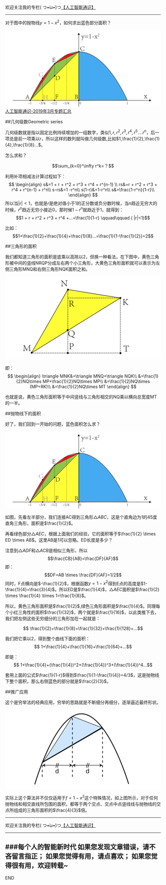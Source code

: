 欢迎关注我的专栏( つ•̀ω•́)つ[【人工智能通识】](https://www.jianshu.com/c/e9a7b7b7024d)

---
对于图中的抛物线$y=1-x^2$，如何求出蓝色部分面积？

![](imgs/4324074-bda8cb1c02480324.png?imageMogr2/auto-orient/strip%7CimageView2/2/w/1240)
[人工智能通识-2019年3月专题汇总](https://www.jianshu.com/p/72685b77cfff)

##几何级数Geometric series

几何级数就是指以固定比例持续增加的一组数字，类似$1,r,r^2,r^3,r^4,r^5....r^n$，后一项总是前一项乘以$r$，所以这样的数列就叫做几何级数,比如$1,\frac{1}{2},\frac{1}{4},\frac{1}{8}...$。

怎么求和？

$$\sum_{k=0}^\infty r^k=？$$

利用补项相减法计算过程如下：
$$
\begin{align}
s&=1 + r + r^2 + r^3 + r^4 + r^{n-1} \\
rs&=r + r^2 + r^3 + r^4 + r^{n-1} + r^n\\
s-rs&=1 -r^n\\
s(1-r)&=1-r^n\\
s&=\frac{1-r^n}{1-r}\\
\end{align}
$$
所以当$|r|<1$，也就是$r$是绝对值小于1的正分数或负分数时候，当$n$趋近无穷大的时候，$r^n$趋近无穷小接近0，那时候$1-r^n$就趋近于1，就得到：
$$1 + r + r^2 + r^3 + r^4 +...=\frac{1}{1-r}   \qquad\qquad ( |r|<1)$$

比如：
$$1+\frac{1}{2}+\frac{1}{4}+\frac{1}{8}...=\frac{1}{1-\frac{1}{2}}=2$$

##三角形的面积

我们都知道三角形的面积是底乘以高除以2，但换一种看法，在下图中，黄色三角形被中间的竖线NRQP分成左右两个小三角形，大黄色三角形面积就可以表示为左侧三角形MNQ和右侧三角形NQK面积之和。

![](imgs/4324074-d01feeada21abbba.png?imageMogr2/auto-orient/strip%7CimageView2/2/w/1240)

即：
$$
\begin{align}
\triangle MNK&=\triangle MNQ+\triangle NQK\\
&=\frac{1}{2}NQ\times MP+\frac{1}{2}NQ\times MP\\
&=\frac{1}{2}NQ\times (MP+RK)\\
&=\frac{1}{2}NQ\times MT
\end{align}
$$

也就是说，黄色三角形面积等于中间竖线与三角形相交的NQ乘以横向总宽度MT的一半。

##抛物线下的面积

好了，我们回到一开始的问题，蓝色面积怎么求？

![](imgs/4324074-bda8cb1c02480324.png?imageMogr2/auto-orient/strip%7CimageView2/2/w/1240)

如图，先看左半部分，我们连接AC得到三角形$\triangle ABC$，这是个直角边为1的45度直角三角形，面积是$\frac{1}{2}$。

再看绿色部分$\triangle AEC$，根据上面我们的经验，它的面积等于$\frac{1}{2} \times ED \times AB$。这里AB是1可以忽略。ED长度是多少？

注意到$\triangle ADF$和$\triangle ACB$是相似三角形，所以
$$\frac{CB}{AB}=\frac{DF}{AF}$$
即：
$$DF=AB \times \frac{DF}{AF}=1/2$$
同时，F点横向是$-\frac{1}{2}$，根据函数$y=1-x^2$得到E点的高度是$1-\frac{1}{4}=\frac{3}{4}$。所以ED是$\frac{1}{4}$，$\triangle AEC$面积是$\frac{1}{2} \times \frac{1}{4} \times 1=\frac{1}{8}$。

所以，黄色三角形面积是$\frac{1}{2}$,绿色三角形面积是$\frac{1}{4}$。同理每个小红三角性的面积$\frac{1}{32}$，两个就是$\frac{1}{16}$，以此类推下去，我们把左侧这些无穷细分的三角形加在一起就是：

$$ \frac{1}{2}+\frac{1}{8}+\frac{1}{32}+\frac{1}{128}+...$$

我们把它乘以2，得到整个曲线下面的面积：
$$ 1+\frac{1}{4}+\frac{1}{16}+\frac{1}{64}+...$$

即是：
$$ 1+\frac{1}{4}+(\frac{1}{4})^2+(\frac{1}{4})^3+(\frac{1}{4})^4...$$

套用上面的公式$\frac{1}{1-r}$得到$\frac{1}{1-\frac{1}{4}}=4/3$，这是抛物线下整个面积，那么右侧蓝色的部分就是$\frac{2}{3}$。

##推广应用

这个是穷举法的经典应用，穷举的思路就是不断细分再细分，逐渐逼近最终形状。

![](imgs/4324074-bac1316e2101a567.png?imageMogr2/auto-orient/strip%7CimageView2/2/w/1240)

实际上这个算法并不仅仅适用于$f=1-x^2$这个特殊情况，如上图所示，对于任何抛物线和相交直线所包围的面积，都等于两个交点、交点中点竖线线与抛物线的交点所组成的三角形面积的$\frac{4}{3}$倍。

---
欢迎关注我的专栏( つ•̀ω•́)つ[【人工智能通识】](https://www.jianshu.com/c/e9a7b7b7024d)

---
###每个人的智能新时代
如果您发现文章错误，请不吝留言指正；
如果您觉得有用，请点喜欢；
如果您觉得很有用，欢迎转载~
---
END